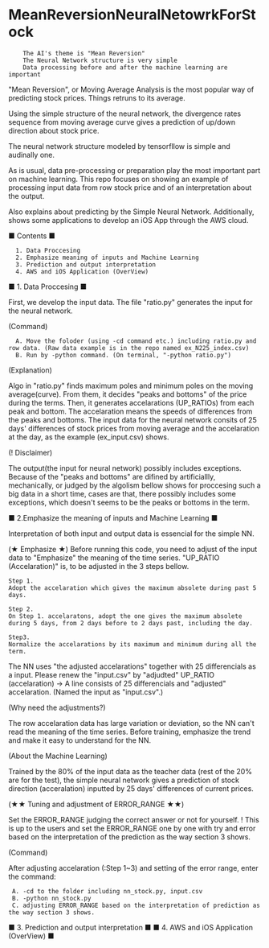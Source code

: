 # MeanReversionNeuralNetowrkForStock

        The AI's theme is "Mean Reversion"
        The Neural Network structure is very simple 
        Data processing before and after the machine learning are important

"Mean Reversion", or Moving Average Analysis is the most popular way of predicting stock prices.
Things retruns to its average.

Using the simple structure of the neural network, the divergence rates sequence from moving average curve gives a prediction of up/down direction about stock price.

The neural network structure modeled by tensorfllow is simple and audinally one.

As is usual, data pre-processing or preparation play the most important part on machine learning.
This repo focuses on showing an example of processing input data from row stock price and of an interpretation about the output.

Also explains about predicting by the Simple Neural Network.
Additionally, shows some applications to develop an iOS App through the AWS cloud.

■ Contents ■

      1. Data Proccesing
      2. Emphasize meaning of inputs and Machine Learning
      3. Prediction and output interpretation
      4. AWS and iOS Application (OverView)

■ 1. Data Proccesing ■

  First, we develop the input data. The file "ratio.py" generates the input for the neural network.

  (Command)
  
      A. Move the foloder (using -cd command etc.) including ratio.py and row data. (Raw data example is in the repo named ex_N225_index.csv)
      B. Run by -python command. (On terminal, "-python ratio.py")

  (Explanation)
  
   Algo in "ratio.py" finds maximum poles and minimum poles on the moving average(curve). From them, it decides "peaks and bottoms" of the price during the terms. Then, it generates accelarations (UP_RATIOs) from each peak and bottom. The accelaration means the speeds of differences from the peaks and bottoms. The input data for the neural network consits of 25 days' differences of stock prices from moving average and the accelaration at the day, as the example (ex_input.csv) shows.
   
  (! Disclaimer)
  
   The output(the input for neural network) possibly includes exceptions. Because of the "peaks and bottoms" are difined by artificiallly, mechanically, or judged by the algolism bellow shows for proccesing such a  big data in a short time, cases are that, there possibly includes some exceptions, which doesn't seems to be the peaks or bottoms in the term.

■ 2.Emphasize the meaning of inputs and Machine Learning ■

 Interpretation of both input and output data is essencial for the simple NN. 
 
 (★ Emphasize ★)
 Before running this code, you need to adjust of the input data to "Emphasize" the meaning of the time series.
    "UP_RATIO (Accelaration)" is, to be adjusted in the 3 steps bellow.
    
    Step 1.
    Adopt the accelaration which gives the maximum absolete during past 5 days.
    
    Step 2.
    On Step 1. accelaratons, adopt the one gives the maximum absolete during 5 days, from 2 days before to 2 days past, including the day.
    
    Step3.
    Normalize the accelarations by its maximum and minimum during all the term.
    
 The NN uses "the adjusted accelarations" together with 25 differencials as a input.
    Please renew the "input.csv" by "adjudted" UP_RATIO (accelaration)
    -> A line consists of 25 differencials and "adjusted" accelaration.
    (Named the input as "input.csv".)

 (Why need the adjustments?)
 
 The row accelaration data has large variation or deviation, so the NN can't read the meaning of the time series. Before training, emphasize the trend and make it easy to understand for the NN.
 
 (About the Machine Learning)
 
  Trained by the 80% of the input data as the teacher data (rest of the 20% are for the test), the simple neural network gives a prediction of stock direction (acceralation) inputted by 25 days' differences of current prices.
   
  (★★ Tuning and adjustment of ERROR_RANGE ★★)
  
  Set the ERROR_RANGE judging the correct answer or not for yourself.
  ! This is up to the users and set the ERROR_RANGE one by one with try and error based on the interpretation of the prediction as the way section 3 shows.
   
   (Command)
   
 After adjusting accelaration (:Step 1~3) and setting of the error range, enter the command:
 
     A. -cd to the folder including nn_stock.py, input.csv
     B. -python nn_stock.py
     C. adjusting ERROR_RANGE based on the interpretation of prediction as the way section 3 shows.

■ 3. Prediction and output interpretation ■
■ 4. AWS and iOS Application (OverView) ■

